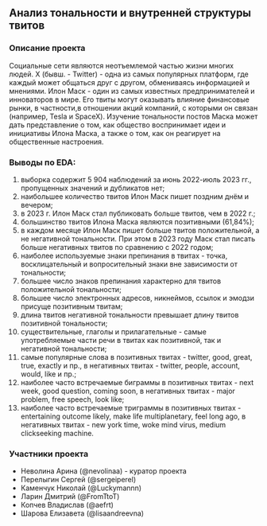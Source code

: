 ## Анализ тональности и внутренней структуры твитов

### Описание проекта
Социальные сети являются неотъемлемой частью жизни многих людей. X (бывш. - Twitter) - одна из самых популярных платформ, где каждый может общаться друг с другом, обмениваясь информацией и мнениями. Илон Маск - один из самых известных предпринимателей и инноваторов в мире. Его твиты могут оказывать влияние финансовые рынки, в частности,в отношении акций компаний, с которыми он связан (например, Tesla и SpaceX). Изучение тональности постов Маска может дать представление о том, как общество воспринимает идеи и инициативы Илона Маска, а также о том, как он реагирует на общественные настроения.

### Выводы по EDA:
1. выборка содержит 5 904 наблюдений за июнь 2022-июль 2023 гг., пропущенных значений и дубликатов нет;
2. наибольшее количество твитов Илон Маск пишет поздним днём и вечером;
3. в 2023 г. Илон Маск стал публиковать больше твитов, чем в 2022 г.;
4. большинство твитов Илона Маска являются позитивными (61,84%);
5. в каждом месяце Илон Маск пишет больше твитов положительной, а не негативной тональности. При этом в 2023 году Маск стал писать больше негативных твитов по сравнению с 2022 годом;
6. наиболее используемые знаки препинания в твитах - точка, восклицательный и вопросительный знаки вне зависимости от тональности;
7. большее число знаков препинания характерно для твитов положительной тональности;
8. большее число электронных адресов, никнеймов, ссылок и эмодзи присуще позитивным твитам;
10. длина твитов негативной тональности превышает длину твитов позитивной тональности;
11. существительные, глаголы и прилагательные - самые употребляемые части речи в твитах как позитивной, так и негативной тональности;
12. самые популярные слова в позитивных твитах - twitter, good, great, true, exactly и пр., в негативных твитах - twitter, people, account, would, like и пр.;
13. наиболее часто встречаемые биграммы в позитивных твитах - next week, good question, coming soon, в негативных твитах - major problem, free speech, look like;
14. наиболее часто встречаемые триграммы в позитивных твитах - entertaining outcome likely, make life multiplanetary, feel long ago, в негативных твитах - new york time, woke mind virus, medium clickseeking machine.

### Участники проекта
- Неволина Арина (@nevolinaa) - куратор проекта
- Перелыгин Сергей (@sergeiperel)
- Каменчук Николай (@Luckymannn)
- Ларин Дмитрий (@FromTtoT)
- Копчев Владислав (@aefrt)
- Шарова Елизавета (@lisaandreevna)

